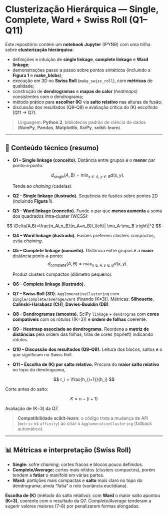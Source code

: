 # Clusterização Hierárquica — Single, Complete, Ward + Swiss Roll (Q1–Q11)

Este repositório contém um **notebook Jupyter** (IPYNB) com uma trilha sobre **clusterização hierárquica**:

- definições e intuição de **single linkage**, **complete linkage** e **Ward linkage**;
- demonstrações passo a passo sobre pontos sintéticos (incluindo a **Figura 1** e **make_blobs**);
- execução em 3D no **Swiss Roll** (`make_swiss_roll`), com **métricas** de qualidade;
- construção de **dendrogramas** e **mapas de calor** (_heatmaps_) consistentes com o dendrograma;
- método prático para **escolher \(K\)** via **salto relativo** nas alturas de fusão;
- discussão dos resultados (Q8–Q9) e avaliação crítica do \(K\) escolhido (Q11 → Q7).

> Linguagem: **Python 3**, bibliotecas padrão de ciência de dados (**NumPy**, **Pandas**, **Matplotlib**, **SciPy**, **scikit-learn**).

---

## 🧪 Conteúdo técnico (resumo)

- **Q1 – Single linkage (conceito).** Distância entre grupos é o **menor** par ponto‑a‑ponto:

  $$
  d_{\text{single}}(A,B)=\min_{x\in A,\; y\in B} d(x,y).
  $$

  Tende ao _chaining_ (cadeias).

- **Q2 – Single linkage (ilustrado).** Sequência de fusões sobre pontos 2D (incluindo **Figura 1**).

- **Q3 – Ward linkage (conceito).** Funde o par que **menos aumenta** a soma dos quadrados intra‑cluster (WCSS):

 $$
\Delta(A,B)=\frac{n_A\,n_B}{n_A+n_B}\,\left\| \mu_A-\mu_B \right\|^2
$$

- **Q4 – Ward linkage (ilustrado).** Fusões preferem clusters compactos; evita _chaining_.

- **Q5 – Complete linkage (conceito).** Distância entre grupos é a **maior** distância ponto‑a‑ponto:
$$
d_{\text{complete}}(A,B)=\max_{x\in A,\, y\in B} d(x,y).
$$

  Produz clusters compactos (diâmetro pequeno).

- **Q6 – Complete linkage (ilustrado).**

- **Q7 – Swiss Roll (3D).** `AgglomerativeClustering` com `single/complete/average/ward` (fixando \(K=3\)). Métricas: **Silhouette**, **Calinski‑Harabasz (CH)**, **Davies‑Bouldin (DB)**.

- **Q8 – Dendrogramas (amostra).** SciPy `linkage` + `dendrogram` com **cores compatíveis** com os rótulos (\(K=3\)) e **ordem de folhas** coerente.

- **Q9 – Heatmap associado ao dendrograma.** Reordena a **matriz de distâncias** pela ordem das folhas; tiras de cores (top/left) indicando rótulos.

- **Q10 – Discussão dos resultados (Q8–Q9).** Leitura dos blocos, saltos e o que significam no Swiss Roll.

- **Q11 – Escolha de \(K\) por salto relativo.** Procura do **maior salto relativo** no topo do dendrograma,

$$
r_i = \frac{h_{i+1}}{h_i}
$$

Corte antes do salto:

$$
K = n - (i+1)
$$

  Avaliação de \(K=3\) da Q7.

> **Compatibilidade scikit‑learn:** o código trata a mudança de API (`metric` vs `affinity`) ao criar o `AgglomerativeClustering` (fallback automático).

---

## 📊 Métricas e interpretação (Swiss Roll)

- **Single:** sofre _chaining_; cortes fracos e blocos pouco definidos.
- **Complete/Average:** cortes mais nítidos (clusters compactos), porém tendem a **fatiar** o manifold em várias partes.
- **Ward:** partições mais compactas e **salto** mais claro no topo do dendrograma; ainda “fatia” o rolo (variância euclidiana).

**Escolha de \(K\)** (método do salto relativo): com **Ward** o maior salto apontou **\(K=3\)**, coerente com o resultado da Q7. _Complete/Average_ tenderam a sugerir valores maiores (7–8) por penalizarem formas alongadas.

